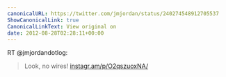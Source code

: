 ```yaml
---
canonicalURL: https://twitter.com/jmjordan/status/240274548912705537
ShowCanonicalLink: true
CanonicalLinkText: View original on
date: 2012-08-28T02:28:11+00:00
---
```

RT @jmjordandotlog:
> Look, no wires! [instagr.am/p/O2qszuoxNA/](http://instagr.am/p/O2qszuoxNA/)